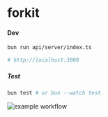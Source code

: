 # forkit

#### Dev

```sh
bun run api/server/index.ts

# http://localhost:3008
```

##### Test

```sh
bun test # or bun --watch test
```

![example workflow](https://github.com/chadmmills/forkit/actions/workflows/ci-test.yml/badge.svg)

